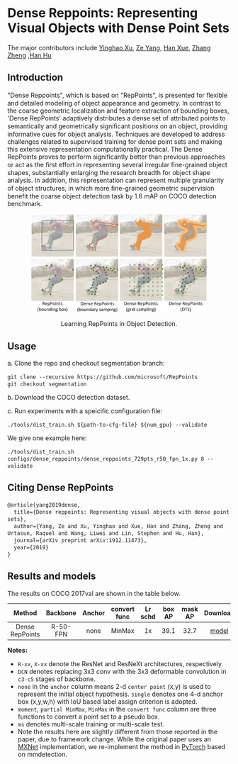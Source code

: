 # Dense Reppoints: Representing Visual Objects with Dense Point Sets

The major contributors include [Yinghao Xu](https://github.com/justimyhxu), [Ze Yang](https://yangze.tech/), [Han Xue](https://github.com/xiaoxiaoxh), [Zhang Zheng](https://www.microsoft.com/en-us/research/people/zhez/) ,[Han Hu](https://ancientmooner.github.io/)

## Introduction

"Dense Reppoints", which is based on "RepPoints", is presented for ﬂexible and detailed modeling of object appearance and geometry.
In contrast to the coarse geometric localization and feature extraction of bounding boxes, 
'Dense RepPoints' adaptively distributes a dense set of attributed points to semantically and geometrically signiﬁcant positions on an object, 
providing informative cues for object analysis. 
Techniques are developed to address challenges related to supervised training for dense point sets and making this extensive representation computationally practical. 
The Dense RepPoints proves to perform significantly better than previous approaches or act as the ﬁrst effort in representing several irregular ﬁne-grained object shapes, 
substantially enlarging the research breadth for object shape analysis. 
In addition, this representation can represent multiple granularity of object structures, 
in which more ﬁne-grained geometric supervision benefit the coarse object detection task by 1.6 mAP on COCO detection benchmark.


<div align="center">
  <img src="demo/dense_reppoints.png" width="400px" />
  <p>Learning RepPoints in Object Detection.</p>
</div>

## Usage
a. Clone the repo and checkout segmentation branch:
```
git clone --recursive https://github.com/microsoft/RepPoints
git checkout segmentation
```
b. Download the COCO detection dataset. 

c. Run experiments with a speicific configuration file:
```
./tools/dist_train.sh ${path-to-cfg-file} ${num_gpu} --validate
```
We give one example here:
```
./tools/dist_train.sh configs/dense_reppoints/dense_reppoints_729pts_r50_fpn_1x.py 8 --validate
```

## Citing Dense RepPoints

```
@article{yang2019dense,
  title={Dense reppoints: Representing visual objects with dense point sets},
  author={Yang, Ze and Xu, Yinghao and Xue, Han and Zhang, Zheng and Urtasun, Raquel and Wang, Liwei and Lin, Stephen and Hu, Han},
  journal={arXiv preprint arXiv:1912.11473},
  year={2019}
}
```

## Results and models

The results on COCO 2017val are shown in the table below.

| Method | Backbone | Anchor | convert func | Lr schd | box AP | mask AP | Download |
| :----: | :------: | :-------: | :------: | :-----: | :----: | :------: | :------: |
| Dense RepPoints | R-50-FPN | none     | MinMax | 1x | 39.1| 32.7 | [model]() |


**Notes:**

- `R-xx`, `X-xx` denote the ResNet and ResNeXt architectures, respectively. 
- `DCN` denotes replacing 3x3 conv with the 3x3 deformable convolution in `c3-c5` stages of backbone.
- `none` in the `anchor` column means 2-d `center point` (x,y) is used to represent the initial object hypothesis. `single` denotes one 4-d anchor box (x,y,w,h) with IoU based label assign criterion is adopted. 
- `moment`, `partial MinMax`, `MinMax` in the `convert func` column are three functions to convert a point set to a pseudo box.
- `ms` denotes multi-scale training or multi-scale test.
- Note the results here are slightly different from those reported in the paper, due to framework change. While the original paper uses an [MXNet](https://mxnet.apache.org/) implementation, we re-implement the method in [PyTorch](https://pytorch.org/) based on mmdetection.

